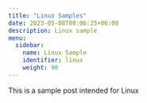 ```yaml
---
title: "Linux Samples"
date: 2023-05-08T08:06:25+06:00
description: Linux sample
menu:
  sidebar:
    name: Linux Sample
    identifier: linux
    weight: 90
---
```


This is a sample post intended for Linux